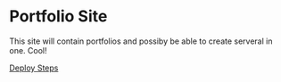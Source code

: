 # Portfolio Site

This site will contain portfolios and possiby be able to create serveral in one. Cool!

[Deploy Steps](docs/SETUP.md)
